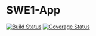 # SWE1-App
[![Build Status](https://app.travis-ci.com/ParigiSaiTeja/SWE1-App.svg?branch=main)](https://app.travis-ci.com/ParigiSaiTeja/SWE1-App)
[![Coverage Status](https://coveralls.io/repos/github/ParigiSaiTeja/SWE1-App/badge.svg?branch=main)](https://coveralls.io/github/ParigiSaiTeja/SWE1-App?branch=main)
